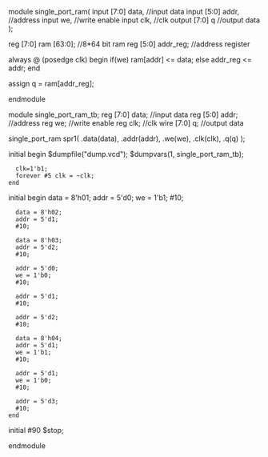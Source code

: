 module single_port_ram(
  input [7:0] data, //input data
  input [5:0] addr, //address
  input we, //write enable
  input clk, //clk
  output [7:0] q //output data
);
  
  reg [7:0] ram [63:0]; //8*64 bit ram
  reg [5:0] addr_reg; //address register
 
  always @ (posedge clk)
    begin
      if(we)
        ram[addr] <= data;
      else
        addr_reg <= addr; 
    end
 
  assign q = ram[addr_reg];
  
endmodule




module single_port_ram_tb;
  reg [7:0] data; //input data
  reg [5:0] addr; //address
  reg we; //write enable
  reg clk; //clk
  wire [7:0] q; //output data 	
  
  single_port_ram spr1(
    .data(data),
    .addr(addr),
    .we(we),
    .clk(clk),
    .q(q)
  );
  
  initial
    begin
      $dumpfile("dump.vcd");
      $dumpvars(1, single_port_ram_tb);       
      
      clk=1'b1;
      forever #5 clk = ~clk;
    end
  
  initial
    begin
      data = 8'h01;
      addr = 5'd0;
      we = 1'b1;
      #10;
           
	  data = 8'h02;
      addr = 5'd1;     
      #10;
      
      data = 8'h03;
      addr = 5'd2;     
      #10;
      
      addr = 5'd0;
      we = 1'b0;
      #10;
      
      addr = 5'd1;
      #10;
      
      addr = 5'd2;
      #10;
      
      data = 8'h04;
      addr = 5'd1;
      we = 1'b1;
      #10;
      
      addr = 5'd1;
      we = 1'b0;
      #10;
      
      addr = 5'd3;
      #10;
    end
  
  initial
    #90 $stop;
  
endmodule


